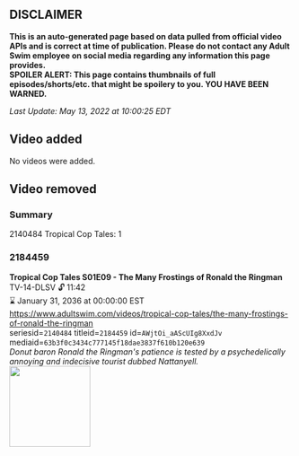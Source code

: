 ## DISCLAIMER
**This is an auto-generated page based on data pulled from official video APIs and is correct at time of publication. Please do not contact any Adult Swim employee on social media regarding any information this page provides.**  
**SPOILER ALERT: This page contains thumbnails of full episodes/shorts/etc. that might be spoilery to you. YOU HAVE BEEN WARNED.**  

_Last Update: May 13, 2022 at 10:00:25 EDT_
## Video added
No videos were added.  
## Video removed
### Summary
2140484 Tropical Cop Tales: 1  
### 2184459
**Tropical Cop Tales S01E09 - The Many Frostings of Ronald the Ringman**  
TV-14-DLSV 🔓 11:42  
⌛ January 31, 2036 at 00:00:00 EST  
https://www.adultswim.com/videos/tropical-cop-tales/the-many-frostings-of-ronald-the-ringman  
seriesid=`2140484` titleid=`2184459` id=`AWjtOi_aAScUIg8XxdJv` mediaid=`63b3f0c3434c777145f18dae3837f610b120e639`  
_Donut baron Ronald the Ringman's patience is tested by a psychedelically annoying and indecisive tourist dubbed Nattanyell._  
<a href="https://i.cdn.turner.com/adultswim/big/image-upload/thumbnails/thumb-2_image-155130121528116.jpg"><img src="https://i.cdn.turner.com/adultswim/big/image-upload/thumbnails/thumb-2_image-155130121528116.jpg" height="144px" /></a>
